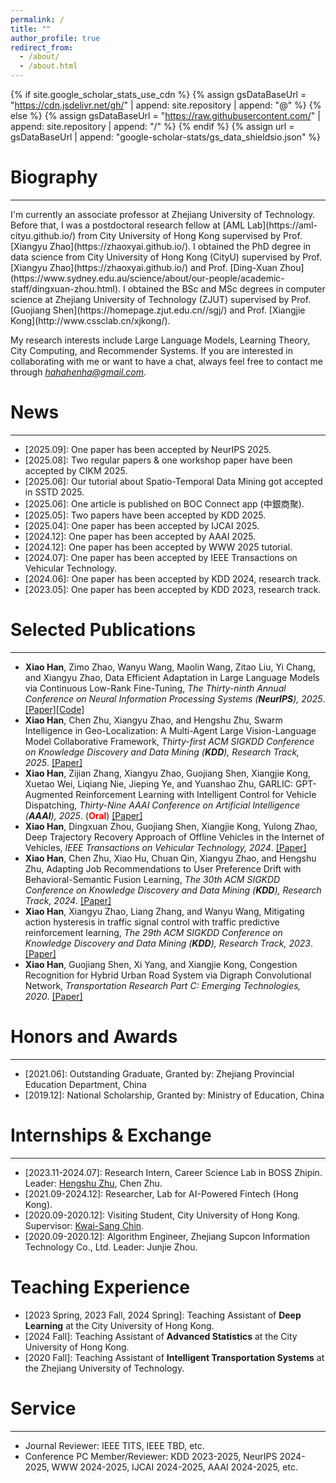 ```yaml
---
permalink: /
title: ""
author_profile: true
redirect_from: 
  - /about/
  - /about.html
---
```

{% if site.google_scholar_stats_use_cdn %}
{% assign gsDataBaseUrl = "https://cdn.jsdelivr.net/gh/" | append: site.repository | append: "@" %}
{% else %}
{% assign gsDataBaseUrl = "https://raw.githubusercontent.com/" | append: site.repository | append: "/" %}
{% endif %}
{% assign url = gsDataBaseUrl | append: "google-scholar-stats/gs_data_shieldsio.json" %}
<!-- <span class='anchor' id='about-me'></span> -->

# Biography
<hr style=margin: 5px 10px;">
I'm currently an associate professor at Zhejiang University of Technology.
Before that, I was a postdoctoral research fellow at [AML Lab](https://aml-cityu.github.io/) from City University of Hong Kong supervised by Prof. [Xiangyu Zhao](https://zhaoxyai.github.io/).
I obtained the PhD degree in data science from City University of Hong Kong (CityU) supervised by Prof. [Xiangyu Zhao](https://zhaoxyai.github.io/) and Prof. [Ding-Xuan Zhou](https://www.sydney.edu.au/science/about/our-people/academic-staff/dingxuan-zhou.html). 
I obtained the BSc and MSc degrees in computer science at Zhejiang University of Technology (ZJUT) supervised by Prof. [Guojiang Shen](https://homepage.zjut.edu.cn//sgj/) and Prof. [Xiangjie Kong](http://www.cssclab.cn/xjkong/).

My research interests include Large Language Models, Learning Theory, City Computing, and Recommender Systems.
If you are interested in collaborating with me or want to have a chat, always feel free to contact me through <a href="mailto:hahahenha@gmail.com">*hahahenha@gmail.com*</a>.


# News
<hr>
<!--
<style>
  .scrollable {
    max-height: 150px; /* 设置最大高度 */
    overflow-y: scroll; /* 设置垂直滚动条 */
  }
</style>
-->

<div class="scrollable">

<ul>
    <li>[2025.09]: One paper has been accepted by NeurIPS 2025. </li>
    <li>[2025.08]: Two regular papers & one workshop paper have been accepted by CIKM 2025. </li>
    <li>[2025.06]: Our tutorial about Spatio-Temporal Data Mining got accepted in SSTD 2025. </li>
    <li>[2025.06]: One article is published on BOC Connect app (中銀商聚). </li>
    <li>[2025.05]: Two papers have been accepted by KDD 2025.</li>
    <li>[2025.04]: One paper has been accepted by IJCAI 2025.</li> 
    <li>[2024.12]: One paper has been accepted by AAAI 2025.</li>
    <li>[2024.12]: One paper has been accepted by WWW 2025 tutorial.</li>
    <li>[2024.07]: One paper has been accepted by IEEE Transactions on Vehicular Technology.</li>
    <li>[2024.06]: One paper has been accepted by KDD 2024, research track.</li>
    <li>[2023.05]: One paper has been accepted by KDD 2023, research track.</li>
</ul>
</div>




# Selected Publications
<hr>
<ul>
  <li>
    <Strong>Xiao Han</Strong>, Zimo Zhao, Wanyu Wang, Maolin Wang, Zitao Liu, Yi Chang, and Xiangyu Zhao,
    Data Efficient Adaptation in Large Language Models via Continuous Low-Rank Fine-Tuning,
    <em>The Thirty-ninth Annual Conference on Neural Information Processing Systems (<Strong>NeurIPS</Strong>), 2025</em>.
    <a target="_blank" rel="noopener" href="https://arxiv.org/pdf/2509.18942?">[Paper]</a><a target="_blank" rel="noopener" href="https://github.com/zzm-black/DEAL-Continuous-Low-Rank-Fine-Tuning">[Code]</a>
  </li>
  
  <li>
    <Strong>Xiao Han</Strong>, Chen Zhu, Xiangyu Zhao, and Hengshu Zhu,
    Swarm Intelligence in Geo-Localization: A Multi-Agent Large Vision-Language Model Collaborative Framework,
    <em>Thirty-first ACM SIGKDD Conference on Knowledge Discovery and Data Mining (<Strong>KDD</Strong>), Research Track,  2025</em>.
    <a target="_blank" rel="noopener" href="https://arxiv.org/abs/2408.11312">[Paper]</a>
  </li>
  
  <li>
   <Strong>Xiao Han</Strong>, Zijian Zhang, Xiangyu Zhao, Guojiang Shen, Xiangjie Kong, Xuetao Wei, Liqiang Nie, Jieping Ye, and Yuanshao Zhu,
    GARLIC: GPT-Augmented Reinforcement Learning with Intelligent Control for Vehicle Dispatching,
    <em>Thirty-Nine AAAI Conference on Artificial Intelligence (<Strong>AAAI</Strong>), 2025</em>.
    (<Strong style="color: red;">Oral</Strong>)
    <a target="_blank" rel="noopener" href="https://arxiv.org/abs/2408.10286">[Paper]</a>
  </li>
  
  <li>
    <Strong>Xiao Han</Strong>, Dingxuan Zhou, Guojiang Shen, Xiangjie Kong, Yulong Zhao,
    Deep Trajectory Recovery Approach of Offline Vehicles in the Internet of Vehicles,
    <em>IEEE Transactions on Vehicular Technology, 2024</em>.
    <a target="_blank" rel="noopener" href="https://ieeexplore.ieee.org/document/10586793">[Paper]</a>
  </li>
  
  <li>
    <Strong>Xiao Han</Strong>, Chen Zhu, Xiao Hu, Chuan Qin, Xiangyu Zhao, and Hengshu Zhu,
    Adapting Job Recommendations to User Preference Drift with Behavioral-Semantic Fusion Learning,
    <em>The 30th ACM SIGKDD Conference on Knowledge Discovery and Data Mining (<Strong>KDD</Strong>), Research Track, 2024</em>.
    <a target="_blank" rel="noopener" href="https://arxiv.org/pdf/2407.00082">[Paper]</a>
  </li>
  
  <li>
    <Strong>Xiao Han</Strong>, Xiangyu Zhao, Liang Zhang, and Wanyu Wang,
    Mitigating action hysteresis in traffic signal control with traffic predictive reinforcement learning,
    <em>The 29th ACM SIGKDD Conference on Knowledge Discovery and Data Mining (<Strong>KDD</Strong>), Research Track, 2023</em>.
    <a target="_blank" rel="noopener" href="https://dl.acm.org/doi/abs/10.1145/3580305.3599528">[Paper]</a>
  </li>
  
  <li>
    <Strong>Xiao Han</Strong>, Guojiang Shen, Xi Yang, and Xiangjie Kong,
    Congestion Recognition for Hybrid Urban Road System via Digraph Convolutional Network,
    <em>Transportation Research Part C: Emerging Technologies, 2020</em>.
    <a target="_blank" rel="noopener" href="https://www.researchgate.net/profile/Xiangjie-Kong-2/publication/347696366_Congestion_recognition_for_hybrid_urban_road_systems_via_digraph_convolutional_network/links/617cef433c987366c30419d2/Congestion-recognition-for-hybrid-urban-road-systems-via-digraph-convolutional-network.pdf">[Paper]</a>
  </li>
</ul>


<!--
# Projects

<div>
  <ul>
    <li>
                            <div class="circle"></div>
                            <h2>Signal Timing: "City Brain" Project in Xiaoshan District, Hangzhou, Zhejiang Province</h2>
                            <p>Deploy adaptive-signal-control algorithm for all intersections with signal control in Xiaoshan District。</p>
                            <img src="../img/project-1.1.JPG" height="340px" width="540px">
                            <p>The comparison between before (left) and after (right) deployment of the algorithm is as follows:</p>
                            <img src="../img/project-1.2.JPG" height="200px" width="320px">
                            <img src="../img/project-1.3.JPG" height="200px" width="200px">
                        </li>
                        <li>
                            <div class="circle"></div>
                            <h2>Special Vehicles First System</h2>
                            <p>The project aims to open a emergency channel for special vehicles (e.g. ambulances).</p>
                            <img src="../img/project-2.1.JPG" height="304px" width="540px">
                            <p>When vehicles are going to pass through the intersection, the signal lights lock the green light in advance. It will release queued vehicles and ensure that the target vehicle does not stop at intersection and pass safely.</p>
                            <img src="../img/project-2.2.JPG" height="304px" width="540px">
                            <p>When the vehicle passes by the intersection, the signal lights release the green light lock as soon as possible to avoid traffic jams in other directions</p>
                            <img src="../img/project-2.3.JPG" height="304px" width="540px">
                        </li>
                        <li>
                            <div class="circle"></div>
                            <h2>The Display System in Hangzhou Transportation Administration of Zhejiang Province</h2>
                            <p>A comprehensive display system of data collected by various detectors in Hangzhou.</p>
                            <img src="../img/project-3.1.JPG" height="101px" width="180px">
                            <img src="../img/project-3.2.JPG" height="101px" width="180px">
                            <img src="../img/project-3.3.JPG" height="101px" width="180px">
                            <img src="../img/project-3.4.JPG" height="101px" width="180px">
                            <img src="../img/project-3.5.JPG" height="101px" width="180px">
                            <img src="../img/project-3.6.JPG" height="101px" width="180px">
                        </li>
                        <li>
                            <div class="circle"></div>
                            <h2>Imitation of Unix file system
                                <a href="https://github.com/hahahenha/UnixFilesystem">
                                    <i nclass="icon-link"></i>Source Code</a>
                            </h2>
                            <p>A file system that simulates the underlying storage of Unix systems with basic file operations.</p>
                        </li>
                         <li>
                            <div class="circle"></div>
                            <h2>Tea——A Web Design Project
                            	<a href="https://www.hahahenha.net/static/tea">
                                    <i nclass="icon-link"></i>Go to</a>
                            </h2>
                            <p>Design and complete a beautiful front-end website.</p>
                        </li>
                        <li>
                            <div class="circle"></div>
                            <h2> OA System </h2>
                            <p>It is written in .NET language and integrates modules such as login, hierarchical notification, personal attendance, schedule, online meeting, workflow design and management, work plan, mail system, asset management, electronic seal management, contract record, system operation log, etc. It has greatly promoted the management of leaders at all levels, coordinated exchange of information between various departments, and the safe, stable and reliable transmission of information inside and outside the department, which facilitates the realization of distributed office and mobile office for all employees.</p>
                        </li>
                        <li>
                            <div class="circle"></div>
                            <h2> Indoor Positioning APP </h2>
                            <p>The location of the target is accurately located through the signal strength of multiple wifi and Bluetooth beacons distributed indoors.</p>
                            <iframe width="560" height="315" src="https://www.hahahenha.net/static/CV/video/project-5.mp4" frameborder="0" allow="accelerometer; clipboard-write; encrypted-media; gyroscope; picture-in-picture" allowfullscreen></iframe>
                        </li>
                        <li>
                            <div class="circle"></div>
                            <h2> Traffic Data-fusion System </h2>
                            <p>Combined with the distributed platform Spark, distributed file system HDFS, SpringBoot framework and D3.js front-end visual library are written and completed.</p>
                            <img src="../img/project-4.JPG" height="304px" width="540px">
                        </li>
                        <li>
                            <div class="circle"></div>
                            <h2> Signal Timing Project of Jiujiang City, Jiangxi Province </h2>
                            <p>Timing the evening peak signal for the main road of Jiujiang City.</p>
                        </li>
  </ul>
</div>

-->




# Honors and Awards
<hr>

<ul>
    <li>[2021.06]: Outstanding Graduate, Granted by: Zhejiang Provincial Education Department, China </li>
    <li>[2019.12]: National Scholarship, Granted by: Ministry of Education, China </li>
</ul>




# Internships & Exchange
<hr>

<ul>
   <li>[2023.11-2024.07]: Research Intern, Career Science Lab in BOSS Zhipin. Leader: <a target="_blank" rel="noopener" href="https://www.zhuhengshu.com/">Hengshu Zhu</a>, Chen Zhu.</li>
   <li>[2021.09-2024.12]: Researcher, Lab for AI-Powered Fintech (Hong Kong). </li>
   <li>[2020.09-2020.12]: Visiting Student, City University of Hong Kong. Supervisor: <a target="_blank" rel="noopener" href="https://scholars.cityu.edu.hk/en/persons/kwai-sang-chin">Kwai-Sang Chin</a>.</li>
   <li>[2020.09-2020.12]: Algorithm Engineer, Zhejiang Supcon Information Technology Co., Ltd. Leader: Junjie Zhou. </li>
</ul>




# Teaching Experience

<ul>
  <li>[2023 Spring, 2023 Fall, 2024 Spring]: Teaching Assistant of <strong>Deep Learning</strong> at the City University of Hong Kong.</li>
  <li>[2024 Fall]: Teaching Assistant of <strong>Advanced Statistics</strong> at the City University of Hong Kong.</li>
  <li>[2020 Fall]: Teaching Assistant of <strong>Intelligent Transportation Systems</strong> at the Zhejiang University of Technology.</li>
</ul>




# Service
<hr>
<div>
  <ul>
    <li>
      Journal Reviewer: IEEE TITS, IEEE TBD, etc.
    </li>
    <li>
      Conference PC Member/Reviewer: KDD 2023-2025, NeurIPS 2024-2025, WWW 2024-2025, IJCAI 2024-2025, AAAI 2024-2025, etc.
    </li>
  </ul>
</div>
